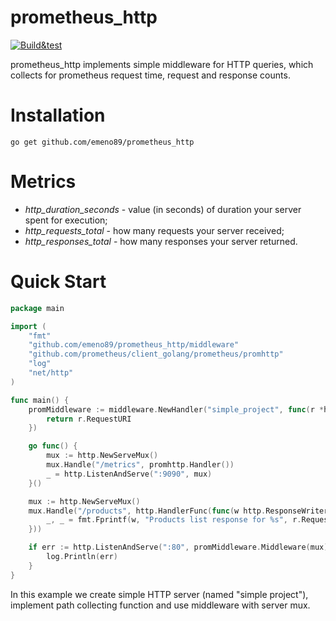 prometheus_http
======

[![Build&test](https://github.com/emeno89/prometheus_http/actions/workflows/go.yml/badge.svg)](https://github.com/emeno89/prometheus_http/actions/workflows/go.yml)

prometheus_http implements simple middleware for HTTP queries, which collects for prometheus request time, request and response counts.

# Installation
```
go get github.com/emeno89/prometheus_http
```

# Metrics

- *http_duration_seconds* - value (in seconds) of duration your server spent for execution;
- *http_requests_total* - how many requests your server received;
- *http_responses_total* - how many responses your server returned.

# Quick Start

```go
package main

import (
	"fmt"
	"github.com/emeno89/prometheus_http/middleware"
	"github.com/prometheus/client_golang/prometheus/promhttp"
	"log"
	"net/http"
)

func main() {
	promMiddleware := middleware.NewHandler("simple_project", func(r *http.Request) string {
		return r.RequestURI
	})

	go func() {
		mux := http.NewServeMux()
		mux.Handle("/metrics", promhttp.Handler())
		_ = http.ListenAndServe(":9090", mux)
	}()

	mux := http.NewServeMux()
	mux.Handle("/products", http.HandlerFunc(func(w http.ResponseWriter, r *http.Request) {
		_, _ = fmt.Fprintf(w, "Products list response for %s", r.RequestURI)
	}))

	if err := http.ListenAndServe(":80", promMiddleware.Middleware(mux)); err != nil {
		log.Println(err)
	}
}
````

In this example we create simple HTTP server (named "simple project"), implement path collecting function and use middleware with server mux.